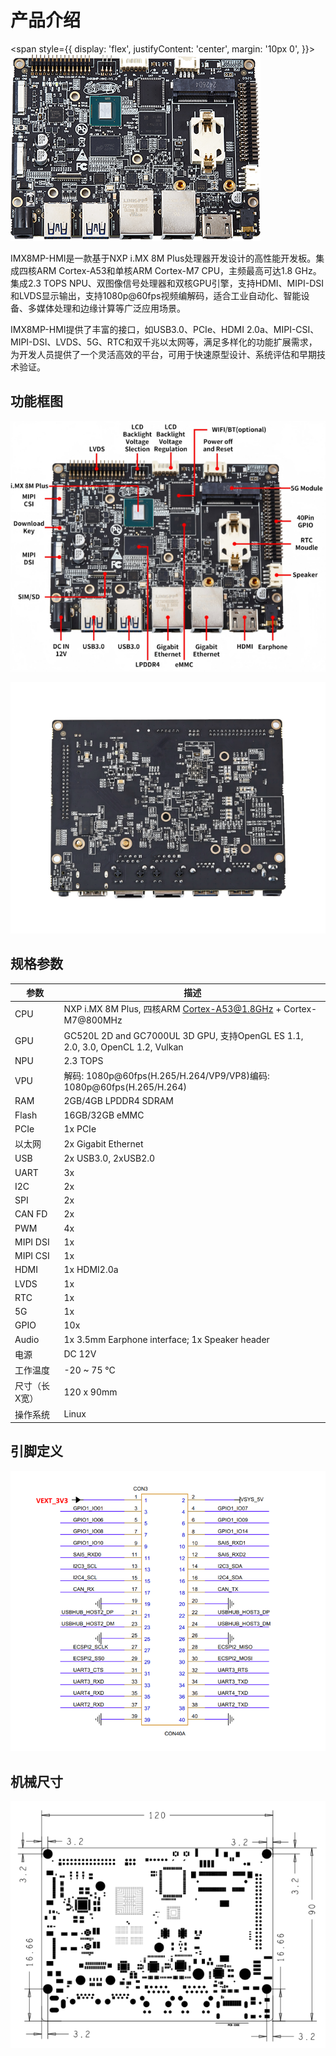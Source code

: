 # 产品介绍

<span style={{
  display: 'flex',
  justifyContent: 'center',
  margin: '10px 0',
  }}>
 ![alt text](./static/image.png)
</span>

IMX8MP-HMI是一款基于NXP i.MX 8M Plus处理器开发设计的高性能开发板。集成四核ARM Cortex-A53和单核ARM Cortex-M7 CPU，主频最高可达1.8 GHz。集成2.3 TOPS NPU、双图像信号处理器和双核GPU引擎，支持HDMI、MIPI-DSI和LVDS显示输出，支持1080p@60fps视频编解码，适合工业自动化、智能设备、多媒体处理和边缘计算等广泛应用场景。

IMX8MP-HMI提供了丰富的接口，如USB3.0、PCIe、HDMI 2.0a、MIPI-CSI、MIPI-DSI、LVDS、5G、RTC和双千兆以太网等，满足多样化的功能扩展需求，为开发人员提供了一个灵活高效的平台，可用于快速原型设计、系统评估和早期技术验证。

## 功能框图

![alt text](./static/image-1.png)

![alt text](./static/image-2.png)



## 规格参数
| 参数          | 描述                                                         |
| ------------- | ------------------------------------------------------------ |
| CPU           | NXP i.MX 8M Plus, 四核ARM Cortex-A53@1.8GHz + Cortex-M7@800MHz |
| GPU           | GC520L 2D and GC7000UL 3D GPU, 支持OpenGL ES 1.1, 2.0, 3.0, OpenCL 1.2, Vulkan |
| NPU           | 2.3 TOPS                                                     |
| VPU           | 解码: 1080p@60fps(H.265/H.264/VP9/VP8)编码: 1080p@60fps(H.265/H.264) |
| RAM           | 2GB/4GB LPDDR4 SDRAM                                         |
| Flash         | 16GB/32GB eMMC                                               |
| PCIe          | 1x PCIe                                                      |
| 以太网        | 2x Gigabit Ethernet                                          |
| USB           | 2x USB3.0, 2xUSB2.0                                          |
| UART          | 3x                                                           |
| I2C           | 2x                                                           |
| SPI           | 2x                                                           |
| CAN FD        | 2x                                                           |
| PWM           | 4x                                                           |
| MIPI DSI      | 1x                                                           |
| MIPI CSI      | 1x                                                           |
| HDMI          | 1x HDMI2.0a                                                  |
| LVDS          | 1x                                                           |
| RTC           | 1x                                                           |
| 5G            | 1x                                                           |
| GPIO          | 10x                                                          |
| Audio         | 1x 3.5mm Earphone interface; 1x Speaker header               |
| 电源          | DC 12V                                                       |
| 工作温度      | -20 ~ 75 °C                                                  |
| 尺寸（长X宽） | 120 x 90mm                                                   |
| 操作系统      | Linux                                                        |

## 引脚定义

![alt text](./static/image-4.png)

## 机械尺寸

![alt text](./static/image-3.png)